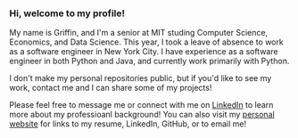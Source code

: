 ### Hi, welcome to my profile!

My name is Griffin, and I'm a senior at MIT studing Computer Science, Economics, and Data Science. This year, I took a leave of absence to work as a software engineer in New York City. I have experience as a software engineer in both Python and Java, and currently work primarily with Python.

I don't make my personal repositories public, but if you'd like to see my work, contact me and I can share some of my projects!

Please feel free to message me or connect with me on [LinkedIn](https://www.linkedin.com/in/griffinansel/) to learn more about my professioanl background! You can also visit my [personal website](https://gansel51.github.io/) for links to my resume, LinkedIn, GitHub, or to email me!

